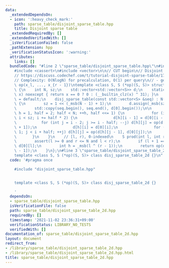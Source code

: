 ```yaml
---
data:
  _extendedDependsOn:
  - icon: ':heavy_check_mark:'
    path: sparse_table/disjoint_sparse_table.hpp
    title: Disjoint sparse table
  _extendedRequiredBy: []
  _extendedVerifiedWith: []
  _isVerificationFailed: false
  _pathExtension: hpp
  _verificationStatusIcon: ':warning:'
  attributes:
    links: []
  bundledCode: "#line 2 \"sparse_table/disjoint_sparse_table.hpp\"\n#include <algorithm>\n\
    #include <cassert>\n#include <vector>\n\n// CUT begin\n// Disjoint sparse table\n\
    // https://discuss.codechef.com/t/tutorial-disjoint-sparse-table/17404\n// https://drken1215.hatenablog.com/entry/2018/09/08/162600\n\
    // Complexity: O(NlogN) for precalculation, O(1) per query\n// - get(l, r): return\
    \ op(x_l, ..., x_{r - 1})\ntemplate <class S, S (*op)(S, S)> struct disj_sparse_table\
    \ {\n    int N, sz;\n    std::vector<std::vector<S>> d;\n    static int _msb(int\
    \ x) noexcept { return x == 0 ? 0 : (__builtin_clz(x) ^ 31); }\n    disj_sparse_table()\
    \ = default;\n    disj_sparse_table(const std::vector<S> &seq) : N(seq.size())\
    \ {\n        sz = 1 << (_msb(N - 1) + 1);\n        d.assign(_msb(sz) + 1, std::vector<S>(sz));\n\
    \        std::copy(seq.begin(), seq.end(), d[0].begin());\n\n        for (int\
    \ h = 1, half = 2; half < N; ++h, half <<= 1) {\n            for (int i = half;\
    \ i < sz; i += half * 2) {\n                d[h][i - 1] = d[0][i - 1];\n     \
    \           for (int j = i - 2; j >= i - half; --j) d[h][j] = op(d[0][j], d[h][j\
    \ + 1]);\n                d[h][i] = d[0][i];\n                for (int j = i +\
    \ 1; j < i + half; ++j) d[h][j] = op(d[h][j - 1], d[0][j]);\n            }\n \
    \       }\n    }\n    // [l, r), 0-indexed\n    S prod(int l, int r) const {\n\
    \        assert(l >= 0 and r <= N and l < r);\n        if (l + 1 == r) return\
    \ d[0][l];\n        int h = _msb(l ^ (r - 1));\n        return op(d[h][l], d[h][r\
    \ - 1]);\n    }\n};\n#line 3 \"sparse_table/disjoint_sparse_table_2d.hpp\"\n\n\
    template <class S, S (*op)(S, S)> class disj_sparse_table_2d {}\n"
  code: '#pragma once

    #include "disjoint_sparse_table.hpp"


    template <class S, S (*op)(S, S)> class disj_sparse_table_2d {}

    '
  dependsOn:
  - sparse_table/disjoint_sparse_table.hpp
  isVerificationFile: false
  path: sparse_table/disjoint_sparse_table_2d.hpp
  requiredBy: []
  timestamp: '2021-11-02 23:36:31+09:00'
  verificationStatus: LIBRARY_NO_TESTS
  verifiedWith: []
documentation_of: sparse_table/disjoint_sparse_table_2d.hpp
layout: document
redirect_from:
- /library/sparse_table/disjoint_sparse_table_2d.hpp
- /library/sparse_table/disjoint_sparse_table_2d.hpp.html
title: sparse_table/disjoint_sparse_table_2d.hpp
---
```

